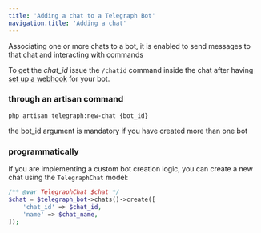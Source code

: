 ```yaml
---
title: 'Adding a chat to a Telegraph Bot'
navigation.title: 'Adding a chat'
---
```



Associating one or more chats to a bot, it is enabled to send messages to that chat and interacting with commands

<alert type="info">To get the _chat_id_ issue the `/chatid` command inside the chat after having [set up a webhook](/quickstart/setting-webhook) for your bot.</alert>


### through an artisan command

```shell
php artisan telegraph:new-chat {bot_id}
```

the bot_id argument is mandatory if you have created more than one bot

### programmatically

If you are implementing a custom bot creation logic, you can create a new chat using the `TelegraphChat` model:

```php
/** @var TelegraphChat $chat */
$chat = $telegraph_bot->chats()->create([
    'chat_id' => $chat_id,
    'name' => $chat_name,
]);
```

